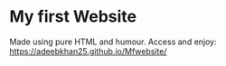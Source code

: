 # My first Website

Made using pure HTML and humour. Access and enjoy: https://adeebkhan25.github.io/Mfwebsite/
